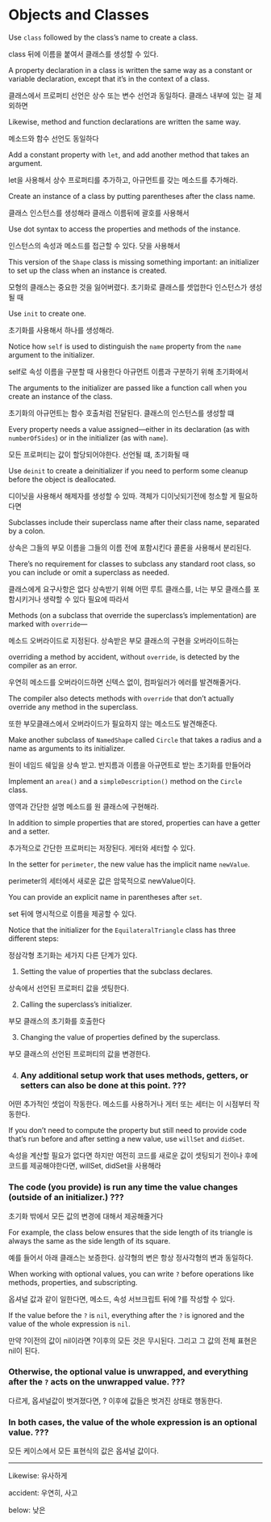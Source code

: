 # Objects and Classes

Use `class` followed by the class’s name to create a class.

class 뒤에 이름을 붙여서 클래스를 생성할 수 있다.



A property declaration in a class is written the same way as a constant or variable declaration, except that it’s in the context of a class.

클래스에서 프로퍼티 선언은 상수 또는 변수 선언과 동일하다. 클래스 내부에 있는 걸 제외하면



Likewise, method and function declarations are written the same way.

메소드와 함수 선언도 동일하다



Add a constant property with `let`, and add another method that takes an argument.

let을 사용해서 상수 프로퍼티를 추가하고, 아규먼트를 갖는 메소드를 추가해라.



Create an instance of a class by putting parentheses after the class name.

클래스 인스턴스를 생성해라 클래스 이름뒤에 괄호를 사용해서



Use dot syntax to access the properties and methods of the instance.

인스턴스의 속성과 메소드를 접근할 수 있다. 닷을 사용해서



This version of the `Shape` class is missing something important: an initializer to set up the class when an instance is created. 

모형의 클래스는 중요한 것을 잃어버렸다. 초기화로 클래스를 셋업한다 인스턴스가 생성될 때



Use `init` to create one.

초기화를 사용해서 하나를 생성해라.



Notice how `self` is used to distinguish the `name` property from the `name` argument to the initializer.

self로 속성 이름을 구분할 때 사용한다 아규먼트 이름과  구분하기 위해 초기화에서



The arguments to the initializer are passed like a function call when you create an instance of the class. 

초기화의 아규먼트는 함수 호출처럼 전달된다. 클래스의 인스턴스를 생성할 떄



Every property needs a value assigned—either in its declaration (as with `numberOfSides`) or in the initializer (as with `name`).

모든 프로퍼티는 값이 할당되어야한다. 선언될 떄, 초기화될 때



Use `deinit` to create a deinitializer if you need to perform some cleanup before the object is deallocated.

디이닛을 사용해서 해제자를 생성할 수 있따. 객체가 디이닛되기전에 청소할 게 필요하다면



Subclasses include their superclass name after their class name, separated by a colon. 

상속은 그들의 부모 이름을 그들의 이름 전에 포함시킨다 콜론을 사용해서 분리된다.



There’s no requirement for classes to subclass any standard root class, so you can include or omit a superclass as needed.

클래스에게 요구사항은 없다 상속받기 위해 어떤 루트 클래스를, 너는 부모 클래스를 포함시키거나 생략할 수 있다 필요에 따라서



Methods (on a subclass that override the superclass’s implementation) are marked with `override`—

메소드 오버라이드로 지정된다. 상속받은 부모 클래스의 구현을 오버라이드하는



overriding a method by accident, without `override`, is detected by the compiler as an error. 

우연히 메소드를 오버라이드하면 신텍스 없이, 컴파일러가 에러를 발견해줄거다.



The compiler also detects methods with `override` that don’t actually override any method in the superclass.

또한 부모클래스에서 오버라이드가 필요하지 않는 메소드도 발견해준다.



Make another subclass of `NamedShape` called `Circle` that takes a radius and a name as arguments to its initializer. 

원이 네임드 쉐잎을 상속 받고. 반지름과 이름을 아규먼트로 받는 초기화를 만들어라



Implement an `area()` and a `simpleDescription()` method on the `Circle` class.

영역과 간단한 설명 메소드를 원 클래스에 구현해라.



In addition to simple properties that are stored, properties can have a getter and a setter.

추가적으로 간단한 프로퍼티는 저장된다. 게터와 세터할 수 있다.



In the setter for `perimeter`, the new value has the implicit name `newValue`.

perimeter의 세터에서 새로운 값은 암묵적으로 newValue이다. 



You can provide an explicit name in parentheses after `set`.

set 뒤에 명시적으로 이름을 제공할 수 있다.



Notice that the initializer for the `EquilateralTriangle` class has three different steps:

정삼각형 초기화는 세가지 다른 단계가 있다.



1. Setting the value of properties that the subclass declares.

상속에서 선언된 프로퍼티 값을 셋팅한다.



2. Calling the superclass’s initializer.

부모 클래스의 초기화를 호출한다



3. Changing the value of properties defined by the superclass.

부모 클래스의 선언된 프로퍼티의 값을 변경한다.



4. ### Any additional setup work that uses methods, getters, or setters can also be done at this point. ???

어떤 추가적인 셋업이 작동한다. 메소드를 사용하거나 게터 또는 세터는 이 시점부터 작동한다.



If you don’t need to compute the property but still need to provide code that’s run before and after setting a new value, use `willSet` and `didSet`.

속성을 계산할 필요가 없다면 하지만 여전히 코드를 새로운 값이 셋팅되기 전이나 후에 코드를 제공해야한다면, willSet, didSet을 사용해라



### The code (you provide) is run any time the value changes (outside of an initializer.)  ???

초기화 밖에서 모든 값의 변경에 대해서 제공해줄거다



For example, the class below ensures that the side length of its triangle is always the same as the side length of its square.

예를 들어서 아래 클래스는 보증한다. 삼각형의 변은 항상 정사각형의 변과 동일하다.



When working with optional values, you can write `?` before operations like methods, properties, and subscripting. 

옵셔널 값과 같이 일한다면, 메소드, 속성 서브크립트 뒤에 ?를 작성할 수 있다.



If the value before the `?` is `nil`, everything after the `?` is ignored and the value of the whole expression is `nil`.

만약 ?이전의 값이 nil이라면 ?이후의 모든 것은 무시된다. 그리고 그 값의 전체 표현은 nil이 된다.



### Otherwise, the optional value is unwrapped, and everything after the `?` acts on the unwrapped value.  ???

다르게, 옵셔널값이 벗겨졌다면, ? 이후에 값들은 벗겨진 상태로 행동한다.



### In both cases, the value of the whole expression is an optional value. ???

모든 케이스에서 모든 표현식의 값은 옵셔널 값이다.



---

Likewise: 유사하게

accident: 우연히, 사고

below: 낮은